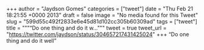 
+++
author = "Jaydson Gomes"
categories = ["tweet"]
date = "Thu Feb 21 18:21:55 +0000 2013"
draft = false
image = "No media found for this Tweet"
slug = "599d55c492f2833e6e45d81d102cc305b60309ad"
tags = ["tweet"]
title = """“Do one thing and do it w..."""
tweet = true
tweet_url = "https://twitter.com/jaydson/status/304657217431425024"
+++
“Do one thing and do it well”
